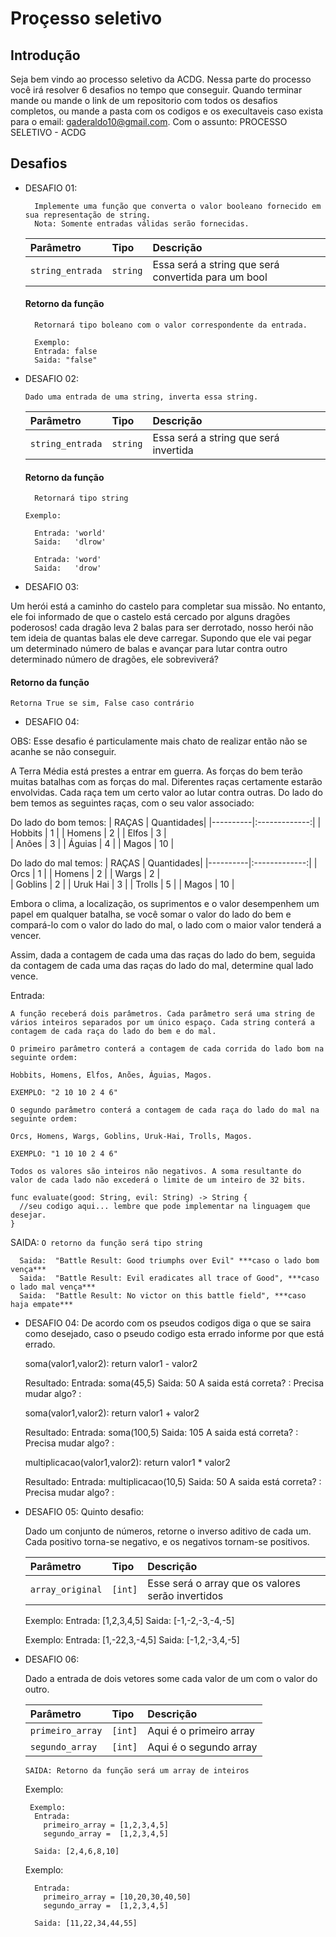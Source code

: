 # Proçesso seletivo

## Introdução
Seja bem vindo ao processo seletivo da ACDG. 
Nessa parte do processo você irá resolver 6 desafios no tempo que conseguir. 
Quando terminar mande ou mande o link de um repositorio com todos os desafios 
completos, ou mande a pasta com os codigos e os execultaveis
caso exista para o email: gaderaldo10@gmail.com. Com o assunto: PROCESSO SELETIVO - ACDG 

## Desafios

- DESAFIO 01: 

        Implemente uma função que converta o valor booleano fornecido em sua representação de string.
        Nota: Somente entradas válidas serão fornecidas.


    | Parâmetro   | Tipo       | Descrição                           |
    | :---------- | :--------- | :---------------------------------- |
    | `string_entrada` | `string` | Essa será a string que será convertida para um bool |

   #### Retorno da função

    ```http
      Retornará tipo boleano com o valor correspondente da entrada. 
    ```
        Exemplo:
        Entrada: false 
        Saida: "false"


- DESAFIO 02: 

      Dado uma entrada de uma string, inverta essa string.


    | Parâmetro   | Tipo       | Descrição                           |
    | :---------- | :--------- | :---------------------------------- |
    | `string_entrada` | `string` | Essa será a string que será invertida |

   #### Retorno da função
    ```http
      Retornará tipo string
    ```
      Exemplo:

        Entrada: 'world'
        Saida:   'dlrow'

        Entrada: 'word'
        Saida:   'drow'

- DESAFIO 03: 

Um herói está a caminho do castelo para completar sua missão. 
No entanto, ele foi informado de que o castelo está cercado por alguns dragões poderosos! cada dragão leva 2 balas para ser derrotado,
nosso herói não tem ideia de quantas balas ele deve carregar. Supondo que ele vai pegar um determinado número de balas e avançar para lutar contra
outro determinado número de dragões, ele sobreviverá?

   #### Retorno da função
    Retorna True se sim, False caso contrário
    
- DESAFIO 04:
  
OBS: Esse desafio é particulamente mais chato de realizar então não se acanhe se não conseguir.

A Terra Média está prestes a entrar em guerra. As forças do bem terão muitas batalhas com as forças do mal. Diferentes raças certamente estarão envolvidas.
Cada raça tem um certo valor ao lutar contra outras. Do lado do bem temos as seguintes raças, com o seu valor associado:

  Do lado do bom temos:
  | RAÇAS    |    Quantidades|
  |----------|:-------------:|
  | Hobbits  | 1             | 
  | Homens   | 2             |
  | Elfos    | 3             |  
  | Anões    | 3             |
  | Águias   | 4             |
  | Magos    | 10            |

  Do lado do mal temos:
  | RAÇAS    |    Quantidades|
  |----------|:-------------:|
  | Orcs     | 1             | 
  | Homens   | 2             |
  | Wargs    | 2             |  
  | Goblins  | 2             |
  | Uruk Hai | 3             |
  | Trolls   | 5             |
  | Magos    | 10            |

Embora o clima, a localização, os suprimentos e o valor desempenhem um papel em qualquer batalha, se você somar o valor do lado do bem e compará-lo com o valor do lado do mal,
o lado com o maior valor tenderá a vencer.

Assim, dada a contagem de cada uma das raças do lado do bem, seguida da contagem de cada uma das raças do lado do mal, determine qual lado vence.

Entrada:
    
    A função receberá dois parâmetros. Cada parâmetro será uma string de vários inteiros separados por um único espaço. Cada string conterá a contagem de cada raça do lado do bem e do mal.

    O primeiro parâmetro conterá a contagem de cada corrida do lado bom na seguinte ordem:

    Hobbits, Homens, Elfos, Anões, Águias, Magos.
    
    EXEMPLO: "2 10 10 2 4 6"

    O segundo parâmetro conterá a contagem de cada raça do lado do mal na seguinte ordem:

    Orcs, Homens, Wargs, Goblins, Uruk-Hai, Trolls, Magos.

    EXEMPLO: "1 10 10 2 4 6"

    Todos os valores são inteiros não negativos. A soma resultante do valor de cada lado não excederá o limite de um inteiro de 32 bits.

  ```
  func evaluate(good: String, evil: String) -> String {
    //seu codigo aqui... lembre que pode implementar na linguagem que desejar.
  }

  ```

  SAIDA:
    ```O retorno da função
      será tipo string
    ```
      
      Saida:  "Battle Result: Good triumphs over Evil" ***caso o lado bom vença***
      Saida:  "Battle Result: Evil eradicates all trace of Good", ***caso o lado mal vença***
      Saida:  "Battle Result: No victor on this battle field", ***caso haja empate***


- DESAFIO 04:
De acordo com os pseudos codigos diga o que se saira como desejado, caso o pseudo codigo esta errado informe por que está errado.

    soma(valor1,valor2):
        return valor1 - valor2
    
    Resultado:
        Entrada: soma(45,5)
        Saida: 50
        A saida está correta? : 
        Precisa mudar algo? : 
    
    soma(valor1,valor2):
        return valor1 + valor2

    Resultado:
        Entrada: soma(100,5)
        Saida: 105
        A saida está correta? : 
        Precisa mudar algo? : 
    
    multiplicacao(valor1,valor2):
        return valor1 * valor2
    
    Resultado:
        Entrada: multiplicacao(10,5)
        Saida: 50
        A saida está correta? : 
        Precisa mudar algo? : 

- DESAFIO 05:
Quinto desafio:
    
  Dado um conjunto de números, retorne o inverso aditivo de cada um. Cada positivo torna-se negativo, e os negativos tornam-se positivos.
    
  | Parâmetro   | Tipo       | Descrição                           |
  | :---------- | :--------- | :---------------------------------- |
  | `array_original` | `[int]` | Esse será o array que os valores serão invertidos |

    Exemplo:
    Entrada: [1,2,3,4,5] 
    Saida: [-1,-2,-3,-4,-5]

    
    Exemplo:
    Entrada: [1,-22,3,-4,5] 
    Saida: [-1,2,-3,4,-5]

- DESAFIO 06:


  Dado a entrada de dois vetores some cada valor de um com o valor do outro.
    
  | Parâmetro   | Tipo       | Descrição                           |
  | :---------- | :--------- | :---------------------------------- |
  | `primeiro_array` | `[int]` | Aqui é o primeiro array |
  | `segundo_array`  | `[int]` | Aqui é o segundo array  |

      SAIDA: Retorno da função será um array de inteiros

    Exemplo:
    
       Exemplo:
        Entrada: 
          primeiro_array = [1,2,3,4,5] 
          segundo_array =  [1,2,3,4,5] 
        
        Saida: [2,4,6,8,10]

    
    Exemplo:
        
        Entrada: 
          primeiro_array = [10,20,30,40,50] 
          segundo_array =  [1,2,3,4,5] 
        
        Saida: [11,22,34,44,55]



